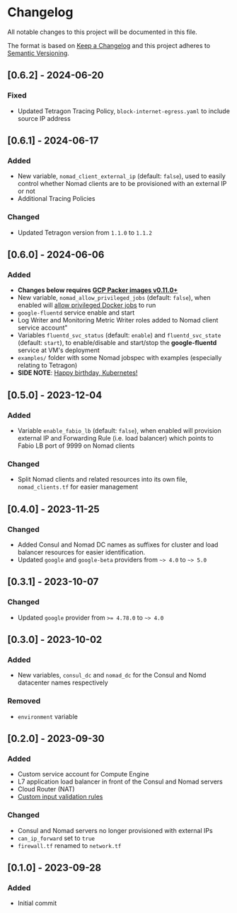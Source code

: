 # Changelog
All notable changes to this project will be documented in this file.

The format is based on [Keep a Changelog](http://keepachangelog.com/en/1.0.0/)
and this project adheres to [Semantic Versioning](http://semver.org/spec/v2.0.0.html).

## [0.6.2] - 2024-06-20
### Fixed
- Updated Tetragon Tracing Policy, `block-internet-egress.yaml` to include source IP address

## [0.6.1] - 2024-06-17
### Added
- New variable, `nomad_client_external_ip` (default: `false`), used to easily control whether Nomad clients are to be provisioned with an external IP or not
- Additional Tracing Policies
### Changed
- Updated Tetragon version from `1.1.0` to `1.1.2`

## [0.6.0] - 2024-06-06
### Added
- **Changes below requires [GCP Packer images v0.11.0+](https://github.com/Neutrollized/packer-gcp-with-githubactions/blob/main/CHANGELOG.md#0110---2024-05-28)**
- New variable, `nomad_allow_privileged_jobs` (default: `false`), when enabled will [allow privileged Docker jobs](https://developer.hashicorp.com/nomad/tutorials/stateful-workloads/stateful-workloads-csi-volumes?in=nomad%2Fstateful-workloads#enable-privileged-docker-jobs) to run
- `google-fluentd` service enable and start 
- Log Writer and Monitoring Metric Writer roles added to Nomad client service account"
- Variables `fluentd_svc_status` (default: `enable`) and `fluentd_svc_state` (default: `start`), to enable/disable and start/stop the **google-fluentd** service at VM's deployment
- `examples/` folder with some Nomad jobspec with examples (especially relating to Tetragon)
- **SIDE NOTE**: [Happy birthday, Kubernetes!](https://www.cncf.io/blog/2024/06/06/unveiling-the-10-year-kubernetes-anniversary-logo/)

## [0.5.0] - 2023-12-04
### Added
- Variable `enable_fabio_lb` (default: `false`), when enabled will provision external IP and Forwarding Rule (i.e. load balancer) which points to Fabio LB port of 9999 on Nomad clients
### Changed
- Split Nomad clients and related resources into its own file, `nomad_clients.tf` for easier management

## [0.4.0] - 2023-11-25
### Changed
- Added Consul and Nomad DC names as suffixes for cluster and load balancer resources for easier identification.
- Updated `google` and `google-beta` providers from `~> 4.0` to `~> 5.0`

## [0.3.1] - 2023-10-07
### Changed
- Updated `google` provider from `>= 4.78.0` to `~> 4.0`

## [0.3.0] - 2023-10-02
### Added
- New variables, `consul_dc` and `nomad_dc` for the Consul and Nomd datacenter names respectively
### Removed
- `environment` variable

## [0.2.0] - 2023-09-30
### Added
- Custom service account for Compute Engine
- L7 application load balancer in front of the Consul and Nomad servers 
- Cloud Router (NAT)
- [Custom input validation rules](https://developer.hashicorp.com/terraform/language/values/variables#custom-validation-rules)
### Changed
- Consul and Nomad servers no longer provisioned with external IPs
- `can_ip_forward` set to `true`
- `firewall.tf` renamed to `network.tf`

## [0.1.0] - 2023-09-28
### Added
- Initial commit
